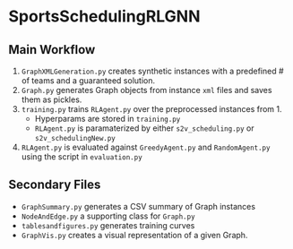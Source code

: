 # SportsSchedulingRLGNN
## Main Workflow
1. `GraphXMLGeneration.py` creates synthetic instances with a predefined # of teams and a guaranteed solution.
1. `Graph.py` generates Graph objects from instance `xml` files and saves them as pickles.
2. `training.py` trains `RLAgent.py` over the preprocessed instances from 1.
    - Hyperparams are stored in `training.py`
    - `RLAgent.py` is paramaterized by either `s2v_scheduling.py` or `s2v_schedulingNew.py`
3. `RLAgent.py` is evaluated against `GreedyAgent.py` and `RandomAgent.py` using the script in `evaluation.py`

## Secondary Files
- `GraphSummary.py` generates a CSV summary of Graph instances
- `NodeAndEdge.py` a supporting class for `Graph.py`
- `tablesandfigures.py` generates training curves
- `GraphVis.py` creates a visual representation of a given Graph.
